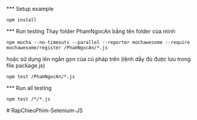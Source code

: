 *** Setup example

```
npm install
```

*** Run testing
Thay folder PhamNgocAn bằng tên folder của mình

```
npm mocha --no-timeouts --parallel --reporter mochawesome --require mochawesome/register /PhamNgocAn/*.js
```

hoặc sử dụng lên ngắn gọn của cú pháp trên (lệnh dầy đủ được lưu trong file package.js)

```
npm test /PhamNgocAn/*.js
```

*** Run all testing

```
npm test /*/*.js
```
#   R a p C h i e u P h i m - S e l e n i u m - J S  
 